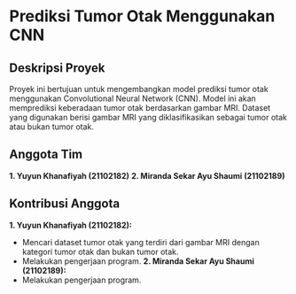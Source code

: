 # **Prediksi Tumor Otak Menggunakan CNN**

## **Deskripsi Proyek**
Proyek ini bertujuan untuk mengembangkan model prediksi tumor otak menggunakan Convolutional Neural Network (CNN). Model ini akan memprediksi keberadaan tumor otak berdasarkan gambar MRI. Dataset yang digunakan berisi gambar MRI yang diklasifikasikan sebagai tumor otak atau bukan tumor otak.

## **Anggota Tim**
**1. Yuyun Khanafiyah (21102182)**
**2. Miranda Sekar Ayu Shaumi (21102189)**

## **Kontribusi Anggota**
**1. Yuyun Khanafiyah (21102182):**
- Mencari dataset tumor otak yang terdiri dari gambar MRI dengan kategori tumor otak dan bukan tumor otak.
- Melakukan pengerjaan program.
**2. Miranda Sekar Ayu Shaumi (21102189):**
- Melakukan pengerjaan program.
